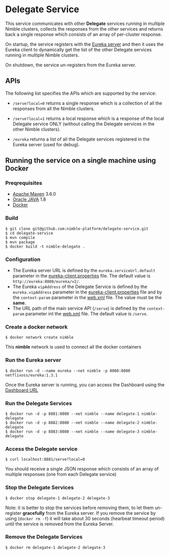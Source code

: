# Delegate Service

This service communicates with other **Delegate** services running in multiple Nimble clusters, collects the responses from the other services and returns back a single response which consists of an array of per-cluster response.

On startup, the service registers with the [Eureka server](https://github.com/Netflix/eureka) and then it uses the Eureka client to dynamically get the list of the other Delegate services running in multiple Nimble clusters.

On shutdown, the service un-registers from the Eureka server.

## APIs

The following list specifies the APIs which are supported by the service:

* `/serve?local=0` returns a single response which is a collection of all the responses from all the Nimble clusters.

* `/serve?local=1` returns a local response which is a response of the local Delegate service ONLY (without calling the Delegate services in the other Nimble clusters).

* `/eureka` returns a list of all the Delegate services registered in the Eureka server (used for debug).

## Running the service on a single machine using Docker

### Preqrequisites

* [Apache Maven](https://maven.apache.org/) 3.6.0
* [Oracle JAVA](https://www.oracle.com/java/) 1.8
* [Docker](https://www.docker.com/)

### Build

```shell
$ git clone git@github.com:nimble-platform/delegate-service.git
$ cd delegate-service
$ mvn compile
$ mvn package
$ docker build -t nimble-delegate .
```

### Configuration

* The Eureka server URL is defined by the `eureka.serviceUrl.default` parameter in the [eureka-client.properties](../master/src/main/resources/eureka-client.properties
) file. The default value is `http://eureka:8080/eureka/v2/`.
* The Eureka `vipAddress` of the Delegate Service is defined by the `eureka.vipAddress` parameter in the [eureka-client.properties](../master/src/main/resources/eureka-client.properties
) file and by the `context-param` parameter in the [web.xml](../blob/master/WEB-INF/web.xml) file. The value must be the **same**.
* The URL path of the main service API (`/serve`) is defined by the `context-param` parameter int the [web.xml](../master/WEB-INF/web.xml) file. The default value is `/serve`. 

### Create a docker network

```shell
$ docker network create nimble
```

This **nimble** network is used to connect all the docker containers

### Run the Eureka server

```shell
$ docker run -d --name eureka --net nimble -p 8080:8080 netflixoss/eureka:1.3.1
```

Once the Eureka server is running, you can access the Dashboard using the [Dashboard URL](http://localhost:8080/eureka)

### Run the Delegate Services

```shell
$ docker run -d -p 8881:8080 --net nimble --name delegate-1 nimble-delegate 
$ docker run -d -p 8882:8080 --net nimble --name delegate-2 nimble-delegate 
$ docker run -d -p 8883:8080 --net nimble --name delegate-3 nimble-delegate 
```

### Access the Delegate service

```shell
$ curl localhost:8881/serve?local=0
```

You should receive a single JSON response which consists of an array of multiple responses (one from each Delegate service)

### Stop the Delegate Services

```shell
$ docker stop delegate-1 delegate-2 delegate-3
```

Note: it is better to stop the services before removing them, to let them un-register **gracefully** from the Eureka server. If you remove the service by using (`docker rm -f`) it will take about 30 seconds (hearbeat timeout period) until the service is removed from the Eureka Server.

### Remove the Delegate Services

```shell
$ docker rm delegate-1 delegate-2 delegate-3
```
